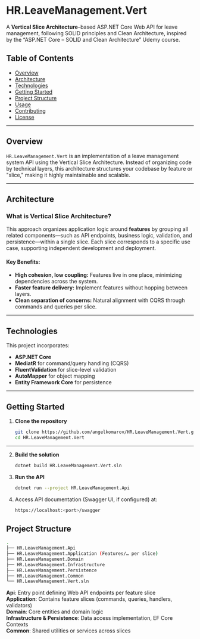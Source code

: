 # HR.LeaveManagement.Vert

A **Vertical Slice Architecture**–based ASP.NET Core Web API for leave management, following SOLID principles and Clean Architecture, inspired by the “ASP.NET Core – SOLID and Clean Architecture” Udemy course.

## Table of Contents

- [Overview](#overview)  
- [Architecture](#architecture)  
- [Technologies](#technologies)  
- [Getting Started](#getting-started)  
- [Project Structure](#project-structure)  
- [Usage](#usage)  
- [Contributing](#contributing)  
- [License](#license)

---

## Overview

`HR.LeaveManagement.Vert` is an implementation of a leave management system API using the Vertical Slice Architecture. Instead of organizing code by technical layers, this architecture structures your codebase by feature or "slice," making it highly maintainable and scalable.

---

## Architecture

### What is Vertical Slice Architecture?

This approach organizes application logic around **features** by grouping all related components—such as API endpoints, business logic, validation, and persistence—within a single slice. Each slice corresponds to a specific use case, supporting independent development and deployment.

#### Key Benefits:
- **High cohesion, low coupling:** Features live in one place, minimizing dependencies across the system.  
- **Faster feature delivery:** Implement features without hopping between layers.  
- **Clean separation of concerns:** Natural alignment with CQRS through commands and queries per slice.  

---

## Technologies

This project incorporates:
- **ASP.NET Core**  
- **MediatR** for command/query handling (CQRS)  
- **FluentValidation** for slice-level validation  
- **AutoMapper** for object mapping  
- **Entity Framework Core** for persistence  

---

## Getting Started

1. **Clone the repository**  
   ```bash
   git clone https://github.com/angelkomarov/HR.LeaveManagement.Vert.git
   cd HR.LeaveManagement.Vert
   ```
---

2. **Build the solution**
   ```bash
   dotnet build HR.LeaveManagement.Vert.sln
   ```
3. **Run the API**
   ```bash
   dotnet run --project HR.LeaveManagement.Api
   ```
4. Access API documentation (Swagger UI, if configured) at:
   ```bash
   https://localhost:<port>/swagger
   ```
## Project Structure
```bash
.
├── HR.LeaveManagement.Api
├── HR.LeaveManagement.Application (Features/… per slice)
├── HR.LeaveManagement.Domain
├── HR.LeaveManagement.Infrastructure
├── HR.LeaveManagement.Persistence
├── HR.LeaveManagement.Common
└── HR.LeaveManagement.Vert.sln
```
**Api**: Entry point defining Web API endpoints per feature slice <br>
**Application**: Contains feature slices (commands, queries, handlers, validators)<br>
**Domain**: Core entities and domain logic<br>
**Infrastructure & Persistence**: Data access implementation, EF Core Contexts<br>
**Common**: Shared utilities or services across slices<br>


